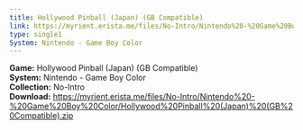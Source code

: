 ```yaml
---
title: Hollywood Pinball (Japan) (GB Compatible)
link: https://myrient.erista.me/files/No-Intro/Nintendo%20-%20Game%20Boy%20Color/Hollywood%20Pinball%20(Japan)%20(GB%20Compatible).zip
type: single1
System: Nintendo - Game Boy Color
---
```

<b>Game:</b> Hollywood Pinball (Japan) (GB Compatible)<br>
<b>System:</b> Nintendo - Game Boy Color<br>
<b>Collection:</b> No-Intro<br>
<b>Download:</b> https://myrient.erista.me/files/No-Intro/Nintendo%20-%20Game%20Boy%20Color/Hollywood%20Pinball%20(Japan)%20(GB%20Compatible).zip